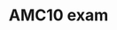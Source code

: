 ---
layout: post
title: "AMC10 exam"
time:  "February/2021"
image: images/AMC.png
categories: race
authors: "MMA"
background: "Part of a series of exams that determine the US team for the International Mathematical Olympiad. Students in grade10 can participate in."
---
